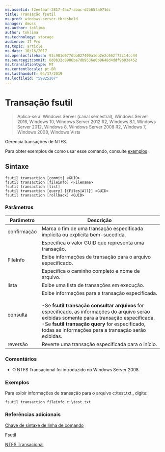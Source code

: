 ```yaml
---
ms.assetid: f2eefaaf-2817-4ac7-abac-d2b65fa971dc
title: Transação fsutil
ms.prod: windows-server-threshold
manager: dmoss
ms.author: toklima
author: toklima
ms.technology: storage
audience: IT Pro
ms.topic: article
ms.date: 10/16/2017
ms.openlocfilehash: 93c981d077dbb027400a1eb2e2c662f72c14cc44
ms.sourcegitcommit: 0d0b32c8986ba7db9536e0b8648d4ddf9b03e452
ms.translationtype: MT
ms.contentlocale: pt-BR
ms.lasthandoff: 04/17/2019
ms.locfileid: "59825207"
---
```

# <a name="fsutil-transaction"></a>Transação fsutil
>Aplica-se a: Windows Server (canal semestral), Windows Server 2016, Windows 10, Windows Server 2012 R2, Windows 8.1, Windows Server 2012, Windows 8, Windows Server 2008 R2, Windows 7, Windows 2008, Windows Vista

Gerencia transações de NTFS.

Para obter exemplos de como usar esse comando, consulte [exemplos](#BKMK_examples) .

## <a name="syntax"></a>Sintaxe

```
fsutil transaction [commit] <GUID>
fsutil transaction [fileinfo] <Filename>
fsutil transaction [list]
fsutil transaction [query] [{Files|All}] <GUID>
fsutil transaction [rollback] <GUID>

```

### <a name="parameters"></a>Parâmetros

|Parâmetro|Descrição|
|-------------|---------------|
|confirmação|Marca o fim de uma transação especificada implícita ou explícita bem-sucedida.|
|<GUID>|Especifica o valor GUID que representa uma transação.|
|FileInfo|Exibe informações de transação para o arquivo especificado.|
|<Filename>|Especifica o caminho completo e nome de arquivo.|
|lista|Exibe uma lista de transações em execução.|
|consulta|Exibe informações para a transação especificada.<br /><br />-Se **fsutil transação consultar arquivos** for especificado, as informações do arquivo serão exibidas somente para a transação especificada.<br />-Se **fsutil transação query** for especificado, todas as informações para a transação serão exibidas.|
|reversão|Reverte uma transação especificada para o início.|

### <a name="remarks"></a>Comentários

-   O NTFS Transacional foi introduzido no Windows Server 2008.

### <a name="BKMK_examples"></a>Exemplos
Para exibir informações de transação para o arquivo c:\test.txt., digite:

```
fsutil transaction fileinfo c:\test.txt  
```

### <a name="additional-references"></a>Referências adicionais
[Chave de sintaxe de linha de comando](Command-Line-Syntax-Key.md)

[Fsutil](Fsutil.md)

[NTFS Transacional](https://go.microsoft.com/fwlink/?LinkID=165402)


